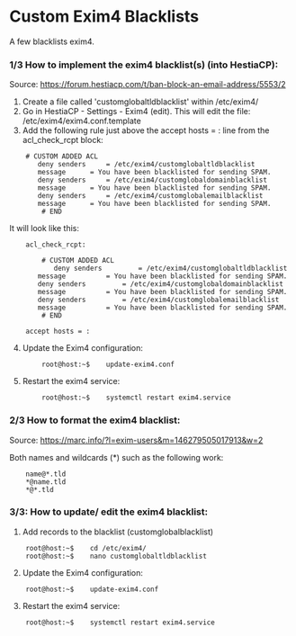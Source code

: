# Custom Exim4 Blacklists

A few blacklists exim4.

### 1/3 How to implement the exim4 blacklist(s) (into HestiaCP):
Source: https://forum.hestiacp.com/t/ban-block-an-email-address/5553/2

1. Create a file called 'customglobaltldblacklist' within /etc/exim4/
2. Go in HestiaCP - Settings - Exim4 (edit). This will edit the file: /etc/exim4/exim4.conf.template
3. Add the following rule just above the accept hosts = : line from the acl_check_rcpt block:
```
	# CUSTOM ADDED ACL
	   deny senders		= /etc/exim4/customglobaltldblacklist
	   message		= You have been blacklisted for sending SPAM.
	   deny senders		= /etc/exim4/customglobaldomainblacklist
	   message		= You have been blacklisted for sending SPAM.
	   deny senders		= /etc/exim4/customglobalemailblacklist
	   message		= You have been blacklisted for sending SPAM.
        # END
```
It will look like this:
```
	acl_check_rcpt:

        # CUSTOM ADDED ACL
           deny senders	        = /etc/exim4/customglobaltldblacklist
	   message	        = You have been blacklisted for sending SPAM.
	   deny senders	        = /etc/exim4/customglobaldomainblacklist
	   message	        = You have been blacklisted for sending SPAM.
	   deny senders	        = /etc/exim4/customglobalemailblacklist
	   message	        = You have been blacklisted for sending SPAM.
        # END

	accept hosts = :
```
4. Update the Exim4 configuration:
```
        root@host:~$	update-exim4.conf
```
5. Restart the exim4 service:
```      
        root@host:~$	systemctl restart exim4.service
```
### 2/3 How to format the exim4 blacklist:
Source: https://marc.info/?l=exim-users&m=146279505017913&w=2

Both names and wildcards (*) such as the following work:
```
	name@*.tld
	*@name.tld
	*@*.tld
```	
### 3/3: How to update/ edit the exim4 blacklist:

1. Add records to the blacklist (customglobalblacklist)
```
	root@host:~$	cd /etc/exim4/ 
	root@host:~$ 	nano customglobaltldblacklist
```
2. Update the Exim4 configuration:
```
	root@host:~$	update-exim4.conf
```
3. Restart the exim4 service:
```
	root@host:~$	systemctl restart exim4.service
```
